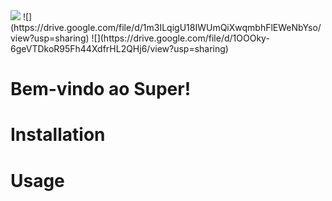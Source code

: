 <img src="https://drive.google.com/file/d/1TmYstajuzUCFRJdzuEtIWxfMNfDIXXih/view?usp=sharing">
![](https://drive.google.com/file/d/1m3ILqigU18IWUmQiXwqmbhFlEWeNbYso/view?usp=sharing)
![](https://drive.google.com/file/d/1OOOky-6geVTDkoR95Fh44XdfrHL2QHj6/view?usp=sharing)

# Bem-vindo ao Super!

# Installation

# Usage
